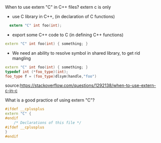 When to use extern "C" in C++ files?
extern c is only

- use C library in C++, (in declaration of C functions)
```c
  extern "C" int foo(int);
```
- export some C++ code to C (in defining C++ functions)
```cpp
extern "C" int foo(int) { something; }
```
- We need an ability to resolve symbol in shared library, to get rid mangling
```cpp
extern "C" int foo(int) { something; }
typedef int (*foo_type)(int);
foo_type f = (foo_type)dlsym(handle,"foo")
```
source:https://stackoverflow.com/questions/1292138/when-to-use-extern-c-in-c


What is a good practice of using extern "C"?
```cpp
#ifdef __cplusplus  
extern "C" { 
#endif 
    /* Declarations of this file */
#ifdef __cplusplus 
} 
#endif 
```
